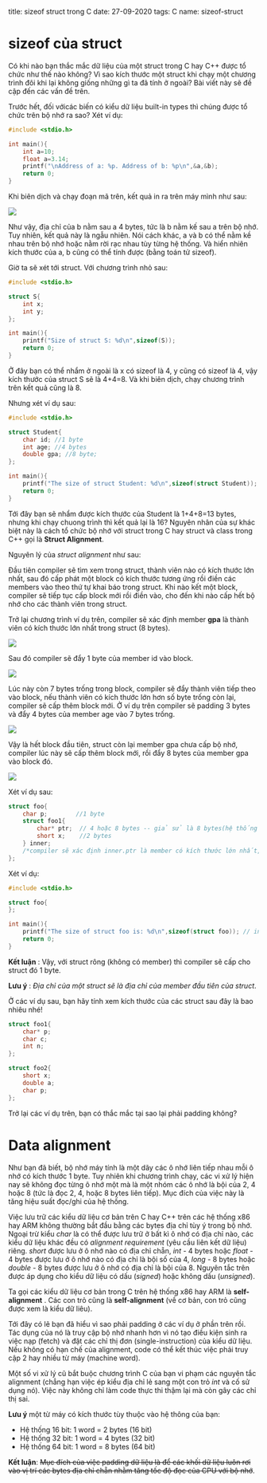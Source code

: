 title: sizeof struct trong C
date: 27-09-2020
tags: C
name: sizeof-struct


# sizeof của struct

Có khi nào bạn thắc mắc dữ liệu của một struct trong C hay C++ được tổ chức như thế nào không? Vì sao kích thước một struct khi chạy một chương trình đôi khi lại không giống những gì ta đã tính ở ngoài? Bài viết này sẽ đề cập đến các vấn đề trên.

Trước hết, đối vớicác biến có kiểu dữ liệu built-in types thì chúng được tổ chức trên bộ nhớ ra sao? Xét ví dụ:

```c
#include <stdio.h>

int main(){
    int a=10;
    float a=3.14;
    printf("\nAddress of a: %p. Address of b: %p\n",&a,&b);
    return 0;
}
```

Khi biên dịch và chạy đoạn mã trên, kết quả in ra trên máy mình như sau:

<img src="http://i.imgur.com/R3FQ2qj.png">

Như vậy, địa chỉ của b nằm sau a 4 bytes, tức là b nằm kế sau a trên bộ nhớ. Tuy nhiên, kết quả này là ngẫu nhiên. Nói cách khác, a và b có thể nằm kề nhau trên bộ nhớ hoặc nằm rời rạc nhau tùy từng hệ thống. Và hiển nhiên kích thước của a, b cũng có thể tính được (bằng toán tử sizeof).

Giờ ta sẽ xét tới struct. Với chương trình nhỏ sau:

```c
#include <stdio.h>

struct S{
    int x;
    int y;
};

int main(){
    printf("Size of struct S: %d\n",sizeof(S));
    return 0;
}
```

Ở đây bạn có thể nhẩm ở ngoài là x có sizeof là 4, y cũng có sizeof là 4, vậy kích thước của struct S sẽ là 4+4=8. Và khi biên dịch, chạy chương trình trên kết quả cũng là 8.

Nhưng xét ví dụ sau:

```c
#include <stdio.h>

struct Student{
    char id; //1 byte
    int age; //4 bytes
    double gpa; //8 byte;
};

int main(){
    printf("The size of struct Student: %d\n",sizeof(struct Student)); //in ra 16
    return 0;
}
```

Tới đây bạn sẽ nhẩm được kích thước của Student là 1+4+8=13 bytes, nhưng khi chạy chuong trình thì kết quả lại là 16? Nguyên nhân của sự khác biệt này là cách tổ chức bộ nhớ với struct trong C hay struct và class trong C++ gọi là **Struct Alignment**.

Nguyên lý của *struct alignment* như sau:

Đầu tiên compiler sẽ tìm xem trong struct, thành viên nào có kích thước lớn nhất, sau đó cấp phát một block có kích thước tương ứng rồi điền các members vào theo thứ tự khai báo trong struct. Khi nào kết một block, compiler sẽ tiếp tục cấp block mới rồi điền vào, cho đến khi nào cấp hết bộ nhớ cho các thành viên trong struct.

Trở lại chương trình ví dụ trên, compiler sẽ xác định member **gpa** là thành viên có kích thước lớn nhất trong struct (8 bytes).

<img src="http://i.imgur.com/pTbdSaE.png">

Sau đó compiler sẽ đẩy 1 byte của member id vào block.

<img src="http://i.imgur.com/dQfK37L.png">

Lúc này còn 7 bytes trống trong block, compiler sẽ đẩy thành viên tiếp theo vào block, nếu thành viên có kích thước lớn hơn số byte trống còn lại, compiler sẽ cấp thêm block mới. Ở ví dụ trên compiler sẽ padding 3 bytes và đẩy 4 bytes của member age vào 7 bytes trống.

<img src="http://i.imgur.com/H6BpVnD.png">

Vậy là hết block đầu tiên, struct còn lại member gpa chưa cấp bộ nhớ, compiler lúc này sẽ cấp thêm block mới, rồi đẩy 8 bytes của member gpa vào block đó.

<img src="http://i.imgur.com/HHyK1Wa.png">

Xét ví dụ sau:

```c
struct foo{
    char p;        //1 byte
    struct foo1{
        char* ptr;  // 4 hoặc 8 bytes -- giả sử là 8 bytes(hệ thống 64 bit)
        short x;    //2 bytes
    } inner; 
    /*compiler sẽ xác định inner.ptr là member có kích thước lớn nhất, sau đó sẽ cấp 1 block bằng 8 bytes, đẩy 1 byte của member p vào block, padding 7 bytes. Vì 7 bytes không đủ để cấp cho member tiếp theo nên compiler sẽ cấp block mới rồi điền inner.ptr (8 bytes) vào, tiếp tục cấp thêm block mới rồi điền inner.x (2 bytes) vào. Lúc này đã cấp xong bộ nhớ cho các member, còn dư 6 bytes trống, padding 6 bytes này. Vậy kích thước của struct foo là 8+8+8=24 bytes*/
};
```

Xét ví dụ:

```c
#include <stdio.h>

struct foo{
};

int main(){
    printf("The size of struct foo is: %d\n",sizeof(struct foo)); // in 1
    return 0;
}
```

**Kết luận** : Vậy, với struct rông (không có member) thì compiler sẽ cấp cho struct đó 1 byte.

**Lưu ý** : *Địa chỉ của một struct sẽ là địa chỉ của member đầu tiên của struct*.

Ở các ví dụ sau, bạn hãy tính xem kích thước của các struct sau đây là bao nhiêu nhé!

```c
struct foo1{
    char* p;
    char c;
    int n;
};
```

```c
struct foo2{
    short x;
    double a;
    char p;
};
```

Trở lại các ví dụ trên, bạn có thắc mắc tại sao lại phải padding không?

# Data alignment

Như bạn đã biết, bộ nhớ máy tính là một dãy các ô nhớ liên tiếp nhau mỗi ô nhớ có kích thước 1 byte. Tuy nhiên khi chương trình chạy, các vi xử lý hiện nay sẽ không đọc từng ô nhớ một mà là một nhóm các ô nhớ là bội của 2, 4 hoặc 8 (tức là đọc 2, 4, hoặc 8 bytes liên tiếp). Mục đích của việc này là tăng hiệu suất đọc/ghi của hệ thống.

Việc lưu trữ các kiểu dữ liệu cơ bản trên C hay C++ trên các hệ thống x86 hay ARM không thường bắt đầu bằng các bytes địa chỉ tùy ý trong bộ nhớ. Ngoại trừ kiểu *char* là có thể được lưu trữ ở bất kì ô nhớ có địa chỉ nào, các kiểu dữ liệu khác đều có *alignment requirement* (yêu cầu liên kết dữ liệu) riêng. *short* được lưu ở ô nhớ nào có địa chỉ chẵn, *int* - 4 bytes hoặc *float* - 4 bytes được lưu ở ô nhớ nào có địa chỉ là bội số của 4, *long* - 8 bytes hoặc *double* - 8 bytes được lưu ở ô nhớ có địa chỉ là bội của 8. Nguyên tắc trên được áp dụng cho kiểu dữ liệu có dấu (*signed*) hoặc không dấu (*unsigned*).

Ta gọi các kiểu dữ liệu cơ bản trong C trên hệ thống x86 hay ARM là **self-alignment** . Các con trỏ cũng là **self-alignment** (về cơ bản, con trỏ cũng được xem là kiểu dữ liêu).

Tới đây có lẽ bạn đã hiểu vì sao phải padding ở các ví dụ ở phần trên rồi. Tác dụng của nó là truy cập bộ nhớ nhanh hơn vì nó tạo điều kiện sinh ra việc nạp (fetch) và đặt các chỉ thị đơn (single-instruction) của kiểu dữ liệu. Nếu không có hạn chế của alignment, code có thể kết thúc việc phải truy cập 2 hay nhiều từ máy (machine word).

Một số vi xử lý cũ bắt buộc chương trình C của bạn vi phạm các nguyên tắc alignment (chẳng hạn việc ép kiểu địa chỉ lẻ sang một con trỏ *int* và cố sử dụng nó). Việc này không chỉ làm code thực thi thậm lại mà còn gây các chỉ thị sai.

**Lưu ý** một từ máy có kích thước tùy thuộc vào hệ thông của bạn:

* Hệ thống 16 bit: 1 word = 2 bytes (16 bit)
* Hệ thống 32 bit: 1 word = 4 bytes (32 bit)
* Hệ thống 64 bit: 1 word = 8 bytes (64 bit)

**Kết luận**: ~~Mục đích của việc padding dữ liệu là để các khối dữ liệu luôn rơi vào vị trí các bytes địa chỉ chẵn nhằm tăng tốc độ đọc của CPU với bộ nhớ~~.



